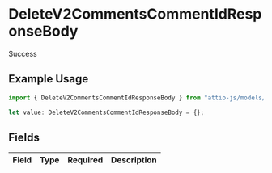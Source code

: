 # DeleteV2CommentsCommentIdResponseBody

Success

## Example Usage

```typescript
import { DeleteV2CommentsCommentIdResponseBody } from "attio-js/models/operations";

let value: DeleteV2CommentsCommentIdResponseBody = {};
```

## Fields

| Field       | Type        | Required    | Description |
| ----------- | ----------- | ----------- | ----------- |